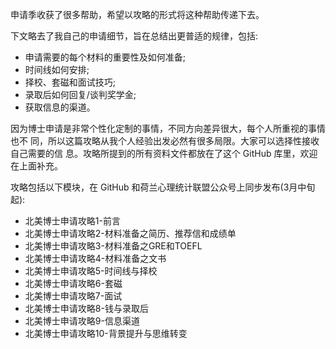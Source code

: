 申请季收获了很多帮助，希望以攻略的形式将这种帮助传递下去。

下文略去了我自己的申请细节，旨在总结出更普适的规律，包括: 
- 申请需要的每个材料的重要性及如何准备; 
- 时间线如何安排;
- 择校、套磁和面试技巧;
- 录取后如何回复/谈判奖学金;
- 获取信息的渠道。 

因为博士申请是非常个性化定制的事情，不同方向差异很大，每个人所重视的事情也不 同，所以这篇攻略从我个人经验出发必然有很多局限。大家可以选择性接收自己需要的信 息。攻略所提到的所有资料文件都放在了这个 GitHub 库里，欢迎在上面补充。

攻略包括以下模块，在 GitHub 和荷兰心理统计联盟公众号上同步发布(3月中旬起):
- 北美博士申请攻略1-前言
- 北美博士申请攻略2-材料准备之简历、推荐信和成绩单 
- 北美博士申请攻略3-材料准备之GRE和TOEFL
- 北美博士申请攻略4-材料准备之文书
- 北美博士申请攻略5-时间线与择校
- 北美博士申请攻略6-套磁
- 北美博士申请攻略7-面试
- 北美博士申请攻略8-钱与录取后
- 北美博士申请攻略9-信息渠道
- 北美博士申请攻略10-背景提升与思维转变
